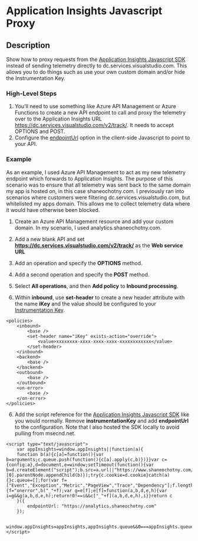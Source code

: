 # Application Insights Javascript Proxy

## Description
Show how to proxy requests from the [Application Insights Javascript SDK](https://github.com/Microsoft/ApplicationInsights-JS) instead of sending telemetry directly to dc.services.visualstudio.com. This allows you to do things such as use your own custom domain and/or hide the Instrumentation Key.

### High-Level Steps
1. You'll need to use something like Azure API Management or Azure Functions to create a new API endpoint to call and proxy the telemetry over to the Application Insights URL https://dc.services.visualstudio.com/v2/track/. It needs to accept OPTIONS and POST.
2. Configure the [endpointUrl](https://github.com/Microsoft/ApplicationInsights-JS/blob/master/API-reference.md#config) option in the client-side Javascript to point to your API.


### Example
As an example, I used Azure API Management to act as my new telemetry endpoint which forwards to Application Insights. The purpose of this scenario was to ensure that all telemetry was sent back to the same domain my app is hosted on, in this case shaneochotny.com. I previously ran into scenarios where customers were filtering dc.services.visualstudio.com, but whitelisted my apps domain. This allows me to collect telemetry data where it would have otherwise been blocked.

1. Create an Azure API Management resource and add your custom domain. In my scenario, I used analytics.shaneochotny.com.

2. Add a new blank API and set <b>https://dc.services.visualstudio.com/v2/track/</b> as the <b>Web service URL</b>

3. Add an operation and specify the <b>OPTIONS</b> method.

4. Add a second operation and specify the <b>POST</b> method.

4. Select <b>All operations</b>, and then <b>Add policy</b> to <b>Inbound processing</b>.

5. Within <b>inbound</b>, use <b>set-header</b> to create a new header attribute with the name <b>iKey</b> and the value should be configured to your [Instrumentation Key](https://docs.microsoft.com/en-us/azure/application-insights/app-insights-create-new-resource).

```
<policies>
    <inbound>
        <base />
        <set-header name="iKey" exists-action="override">
            <value>xxxxxxxx-xxxx-xxxx-xxxx-xxxxxxxxxxxx</value>
        </set-header>
    </inbound>
    <backend>
        <base />
    </backend>
    <outbound>
        <base />
    </outbound>
    <on-error>
        <base />
    </on-error>
</policies>
```

6. Add the script reference for the [Application Insights Javascript SDK](https://github.com/Microsoft/ApplicationInsights-JS) like you would normally. Remove <b>instrumentationKey</b> and add <b>endpointUrl</b> to the configuration. Note that I also hosted the SDK locally to avoid pulling from msecnd.net.

```
<script type="text/javascript">
    var appInsights=window.appInsights||function(a){
    function b(a){c[a]=function(){var b=arguments;c.queue.push(function(){c[a].apply(c,b)})}}var c={config:a},d=document,e=window;setTimeout(function(){var b=d.createElement("script");b.src=a.url||"https://www.shaneochotny.com/scripts/ai.0.js",d.getElementsByTagName("script")[0].parentNode.appendChild(b)});try{c.cookie=d.cookie}catch(a){}c.queue=[];for(var f=["Event","Exception","Metric","PageView","Trace","Dependency"];f.length;)b("track"+f.pop());if(b("setAuthenticatedUserContext"),b("clearAuthenticatedUserContext"),b("startTrackEvent"),b("stopTrackEvent"),b("startTrackPage"),b("stopTrackPage"),b("flush"),!a.disableExceptionTracking){f="onerror",b("_"+f);var g=e[f];e[f]=function(a,b,d,e,h){var i=g&&g(a,b,d,e,h);return!0!==i&&c["_"+f](a,b,d,e,h),i}}return c
    }({
        endpointUrl: "https://analytics.shaneochotny.com"
    });

    window.appInsights=appInsights,appInsights.queue&&0===appInsights.queue.length&&appInsights.trackPageView();
</script>
```
